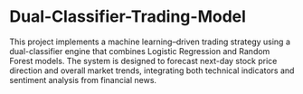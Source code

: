 # Dual-Classifier-Trading-Model
This project implements a machine learning–driven trading strategy using a dual-classifier engine that combines Logistic Regression and Random Forest models. The system is designed to forecast next-day stock price direction and overall market trends, integrating both technical indicators and sentiment analysis from financial news.
